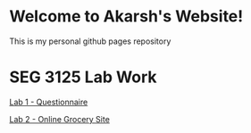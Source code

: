 # Welcome to Akarsh's Website!
This is my personal github pages repository

SEG 3125 Lab Work
=================
[Lab 1 - Questionnaire](https://aghar11.github.io/Lab1-Questionnaire)

[Lab 2 - Online Grocery Site](https://aghar11.github.io/Lab2-GrocerySite)